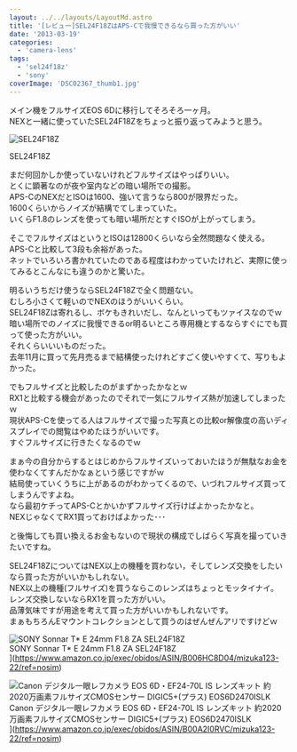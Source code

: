 ```yaml
---
layout: ../../layouts/LayoutMd.astro
title: '[レビュー]SEL24F18ZはAPS-Cで我慢できるなら買った方がいい'
date: '2013-03-19'
categories:
  - 'camera-lens'
tags:
  - 'sel24f18z'
  - 'sony'
coverImage: 'DSC02367_thumb1.jpg'
---
```


メイン機をフルサイズEOS 6Dに移行してそろそろ一ヶ月。  
NEXと一緒に使っていたSEL24F18Zをちょっと振り返ってみようと思う。

![SEL24F18Z](/archive/images/DSC02367_thumb.jpg 'SEL24F18Z')

SEL24F18Z

まだ何回かしか使っていないけれどフルサイズはやっぱりいい。  
とくに顕著なのが夜や室内などの暗い場所での撮影。  
APS-CのNEXだとISOは1600、強いて言うなら800が限界だった。  
1600くらいからノイズが結構でてしまっていた。  
いくらF1.8のレンズを使っても暗い場所だとすぐISOが上がってしまう。

そこでフルサイズはというとISOは12800くらいなら全然問題なく使える。  
APS-Cと比較して3段も余裕があった。  
ネットでいろいろ書かれていたのである程度はわかっていたけれど、実際に使ってみるとこんなにも違うのかと驚いた。

明るいうちだけ使うならSEL24F18Zで全く問題ない。  
むしろ小さくて軽いのでNEXのほうがいいくらい。  
SEL24F18Zは寄れるし、ボケもきれいだし、なんといってもツァイスなのでｗ  
暗い場所でのノイズに我慢できるor明るいところ専用機とするならすぐにでも買って使った方がいい。  
それくらいいいものだった。  
去年11月に買って先月売るまで結構使ったけれどすごく使いやすくて、写りもよかった。

でもフルサイズと比較したのがまずかったかなとｗ  
RX1と比較する機会があったのでそれで一気にフルサイズ熱が加速してしまったｗ  
現状APS-Cを使ってる人はフルサイズで撮った写真との比較or解像度の高いディスプレイでの閲覧はやめたほうがいいです。  
すぐフルサイズに行きたくなるのでｗ

まぁ今の自分からするとはじめからフルサイズいっておいたほうが無駄なお金を使わなくてすんだかなぁという感じですがｗ  
結局使っていくうちに上があるのがわかってくるので、いづれフルサイズ買ってしまうんですよね。  
なら最初ケチってAPS-Cとかいかずフルサイズ行けばよかったかなと。  
NEXじゃなくてRX1買っておけばよかった･･･

と後悔しても買い換えるお金もないので現状の構成でしばらく写真を撮っていきたいですね。

SEL24F18ZについてはNEX以上の機種を買わない，そしてレンズ交換をしたいなら買った方がいいかもしれない。  
NEX以上の機種(フルサイズ)を買うならこのレンズはちょっとモッタイナイ。  
レンズ交換しないならRX1を買った方がいい。  
品薄気味ですが用途を考えて買った方がいいかもしれないです。  
まぁもちろんEマウントコレクションとして買うのはぜんぜんアリですけどｗ

![SONY Sonnar T* E 24mm F1.8 ZA SEL24F18Z](/archive/images/41B27fW3bJL._SL160_.jpg)  
SONY Sonnar T\* E 24mm F1.8 ZA SEL24F18Z  
](https://www.amazon.co.jp/exec/obidos/ASIN/B006HC8D04/mizuka123-22/ref=nosim)

![Canon デジタル一眼レフカメラ EOS 6D・EF24-70L IS レンズキット 約2020万画素フルサイズCMOSセンサー DIGIC5+(プラス) EOS6D2470ISLK](/archive/images/51mqBe9RG4L._SL160_.jpg)  
Canon デジタル一眼レフカメラ EOS 6D・EF24-70L IS レンズキット 約2020万画素フルサイズCMOSセンサー DIGIC5+(プラス) EOS6D2470ISLK  
](https://www.amazon.co.jp/exec/obidos/ASIN/B00A2I0RVC/mizuka123-22/ref=nosim)
